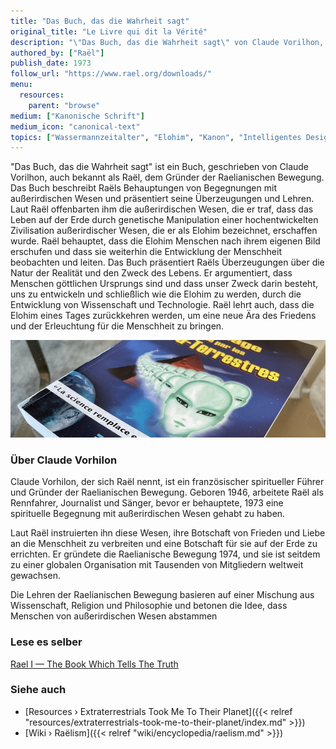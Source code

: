 ```yaml
---
title: "Das Buch, das die Wahrheit sagt"
original_title: "Le Livre qui dit la Vérité"
description: "\"Das Buch, das die Wahrheit sagt\" von Claude Vorilhon, bekannt als Raël, ist der grundlegende Text der Raelianischen Bewegung. In diesem Buch berichtet Raël von seinen Begegnungen mit außerirdischen Wesen, die als Elohim bezeichnet werden. Er behauptet, dass diese Wesen offenbarten, dass das Leben auf der Erde durch ihre genetische Manipulation erschaffen wurde. Raël vertritt die Ansicht, dass Menschen nach dem Ebenbild der Elohim erschaffen wurden und dass sie die Entwicklung der Menschheit überwachen und leiten. Das Buch artikuliert Raëls Ansichten über die Natur der Realität und den Zweck des Lebens und befürwortet den Glauben, dass Menschen göttlichen Ursprungs sind und dazu bestimmt sind, sich durch wissenschaftliche und technologische Fortschritte wie die Elohim weiterzuentwickeln. Raël sieht auch eine Zukunft voraus, in der die Elohim zurückkehren, um eine Ära des Friedens und der Erleuchtung einzuläuten."
authored_by: ["Raël"]
publish_date: 1973
follow_url: "https://www.rael.org/downloads/"
menu:
  resources:
    parent: "browse"
medium: ["Kanonische Schrift"]
medium_icon: "canonical-text"
topics: ["Wassermannzeitalter", "Elohim", "Kanon", "Intelligentes Design", "Neo-Euhemerismus", "Prä-Astronautik", "Raëlismus", "Religion", "Synkretismus"]
---
```


"Das Buch, das die Wahrheit sagt" ist ein Buch, geschrieben von Claude Vorilhon, auch bekannt als Raël, dem Gründer der Raelianischen Bewegung. Das Buch beschreibt Raëls Behauptungen von Begegnungen mit außerirdischen Wesen und präsentiert seine Überzeugungen und Lehren. Laut Raël offenbarten ihm die außerirdischen Wesen, die er traf, dass das Leben auf der Erde durch genetische Manipulation einer hochentwickelten Zivilisation außerirdischer Wesen, die er als Elohim bezeichnet, erschaffen wurde. Raël behauptet, dass die Elohim Menschen nach ihrem eigenen Bild erschufen und dass sie weiterhin die Entwicklung der Menschheit beobachten und leiten. Das Buch präsentiert Raëls Überzeugungen über die Natur der Realität und den Zweck des Lebens. Er argumentiert, dass Menschen göttlichen Ursprungs sind und dass unser Zweck darin besteht, uns zu entwickeln und schließlich wie die Elohim zu werden, durch die Entwicklung von Wissenschaft und Technologie. Raël lehrt auch, dass die Elohim eines Tages zurückkehren werden, um eine neue Ära des Friedens und der Erleuchtung für die Menschheit zu bringen.

![Bild](images/le-message-book.jpg "Außerirdische nahmen mich mit auf ihren Planeten, 1976 — Raël")

### Über Claude Vorhilon

Claude Vorhilon, der sich Raël nennt, ist ein französischer spiritueller Führer und Gründer der Raelianischen Bewegung. Geboren 1946, arbeitete Raël als Rennfahrer, Journalist und Sänger, bevor er behauptete, 1973 eine spirituelle Begegnung mit außerirdischen Wesen gehabt zu haben.

Laut Raël instruierten ihn diese Wesen, ihre Botschaft von Frieden und Liebe an die Menschheit zu verbreiten und eine Botschaft für sie auf der Erde zu errichten. Er gründete die Raelianische Bewegung 1974, und sie ist seitdem zu einer globalen Organisation mit Tausenden von Mitgliedern weltweit gewachsen.

Die Lehren der Raelianischen Bewegung basieren auf einer Mischung aus Wissenschaft, Religion und Philosophie und betonen die Idee, dass Menschen von außerirdischen Wesen abstammen

### Lese es selber

[Rael I — The Book Which Tells The Truth](https://wheelofheaven.github.io/rael-one-the-book-which-tells-the-truth/)

### Siehe auch

- [Resources › Extraterrestrials Took Me To Their Planet]({{< relref "resources/extraterrestrials-took-me-to-their-planet/index.md" >}})
- [Wiki › Raëlism]({{< relref "wiki/encyclopedia/raelism.md" >}})